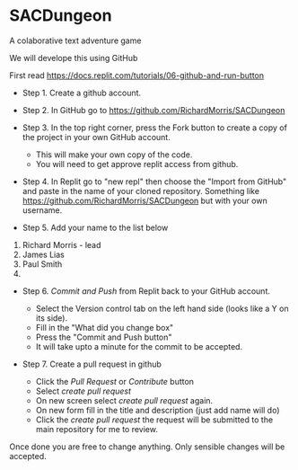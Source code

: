 # SACDungeon

A colaborative text adventure game

We will develope this using GitHub

First read
 https://docs.replit.com/tutorials/06-github-and-run-button
 
* Step 1. Create a github account.
 
* Step 2. In GitHub go to 
https://github.com/RichardMorris/SACDungeon

* Step 3. In the top right corner, press the Fork button to create a copy of the project in your own GitHub account.

  * This will make your own copy of the code.
  * You will need to get approve replit access from github.

* Step 4. In Replit go to "new repl"
 then choose the "Import from GitHub" and paste in the name of your cloned repository. Something like
 https://github.com/RichardMorris/SACDungeon
 but with your own username.

* Step 5. Add your name to the list below

1. Richard Morris - lead
2. James Lias
2. Paul Smith
3.

* Step 6. *Commit and Push* from Replit back to your GitHub account.

  * Select the Version control tab on the left hand side (looks like a Y on its side).
  * Fill in the "What did you change box"
  * Press the "Commit and Push button"
  * It will take upto a minute for the commit to be accepted.

* Step 7. Create a pull request in github
  * Click the *Pull Request* or *Contribute* button
  * Select *create pull request*
  * On new screen select *create pull request* again.
  * On new form fill in the title and description (just add name will do)
  * Click the *create pull request* the request will be submitted to the main repository for me to review.

Once done you are free to change anything. Only sensible changes will be accepted.


   





